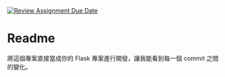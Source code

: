 [![Review Assignment Due Date](https://classroom.github.com/assets/deadline-readme-button-22041afd0340ce965d47ae6ef1cefeee28c7c493a6346c4f15d667ab976d596c.svg)](https://classroom.github.com/a/zqsgO5Dl)
# Readme

將這個專案直接當成你的 Flask 專案進行開發，讓我能看到每一個 commit 之間的變化。